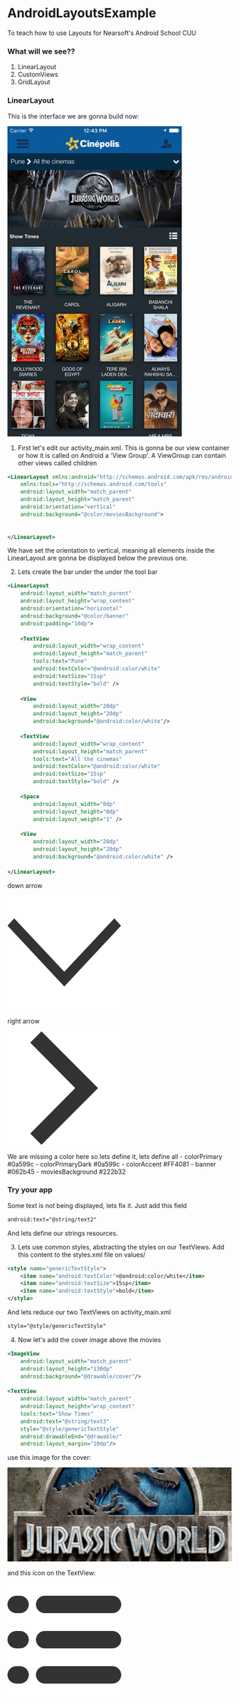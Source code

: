 # AndroidLayoutsExample
To teach how to use Layouts for Nearsoft's Android School CUU


### What will we see??

1. LinearLayout
2. CustomViews
3. GridLayout

### LinearLayout

This is the interface we are gonna build now:

![ScreenShot](https://github.com/thesnowgoose/AndroidLayoutsExample/blob/2-cinepolis/app/src/main/res/drawable/movies/cinepolis.jpeg "Logo Title Text 1")

1. First let's edit our activity_main.xml. This is gonna be our view container or how it is called on Android a 'View Group'. A ViewGroup can contain other views called children

```xml
<LinearLayout xmlns:android="http://schemas.android.com/apk/res/android"
    xmlns:tools="http://schemas.android.com/tools"
    android:layout_width="match_parent"
    android:layout_height="match_parent"
    android:orientation="vertical"
    android:background="@color/moviesBackground">


</LinearLayout>

```

We have set the orientation to vertical, meaning all elements inside the LinearLayout are gonna be displayed below the previous one.

2. Lets create the bar under the under the tool bar

```xml
<LinearLayout
    android:layout_width="match_parent"
    android:layout_height="wrap_content"
    android:orientation="horizontal"
    android:background="@color/banner"
    android:padding="10dp">

    <TextView
        android:layout_width="wrap_content"
        android:layout_height="match_parent"
        tools:text="Pune"
        android:textColor="@android:color/white"
        android:textSize="15sp"
        android:textStyle="bold" />

    <View
        android:layout_width="20dp"
        android:layout_height="20dp"
        android:background="@android:color/white"/>

    <TextView
        android:layout_width="wrap_content"
        android:layout_height="match_parent"
        tools:text="All the cinemas"
        android:textColor="@android:color/white"
        android:textSize="15sp"
        android:textStyle="bold" />

    <Space
        android:layout_width="0dp"
        android:layout_height="0dp"
        android:layout_weight="1" />

    <View
        android:layout_width="20dp"
        android:layout_height="20dp"
        android:background="@android:color/white" />

</LinearLayout>
```

down arrow

![ScreenShot](https://github.com/thesnowgoose/AndroidLayoutsExample/blob/2-cinepolis/app/src/main/res/drawable/icons/ionicons_2-0-1_ios-arrow-down_256_0_333333_none.png "Logo Title Text 1")

right arrow

![ScreenShot](https://github.com/thesnowgoose/AndroidLayoutsExample/blob/2-cinepolis/app/src/main/res/drawable/icons/ionicons_2-0-1_ios-arrow-forward_256_0_333333_none.png "Logo Title Text 1")

We are missing a color here so lets define it, lets define all
    - colorPrimary #0a599c
    - colorPrimaryDark #0a599c
    - colorAccent #FF4081
    - banner #062b45
    - moviesBackground #222b32

### Try your app

Some text is not being displayed, lets fix it. Just add this field
```xml
android:text="@string/text2"
```
And lets define our strings resources.


3. Lets use common styles, abstracting the styles on our TextViews. Add this content to the styles.xml file on values/

```xml
<style name="genericTextStyle">
    <item name="android:textColor">@android:color/white</item>
    <item name="android:textSize">15sp</item>
    <item name="android:textStyle">bold</item>
</style>
```

And lets reduce our two TextViews on activity_main.xml

```xml
style="@style/genericTextStyle"
```

4. Now let's add the cover image above the movies
```xml
<ImageView
    android:layout_width="match_parent"
    android:layout_height="130dp"
    android:background="@drawable/cover"/>

<TextView
    android:layout_width="match_parent"
    android:layout_height="wrap_content"
    tools:text="Show Times"
    android:text="@string/text3"
    style="@style/genericTextStyle"
    android:drawableEnd="@drawable/"
    android:layout_margin="10dp"/>
```

use this image for the cover:

![ScreenShot](https://github.com/thesnowgoose/AndroidLayoutsExample/blob/2-cinepolis/app/src/main/res/drawable/cover.png "Logo Title Text 1")

and this icon on the TextView:

![ScreenShot](https://github.com/thesnowgoose/AndroidLayoutsExample/blob/2-cinepolis/app/src/main/res/drawable/icons/ic_menu.png "Logo Title Text 1")

